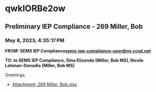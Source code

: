 # qwkIORBe2ow
## Preliminary IEP Compliance - 269 Miller, Bob
### May 8, 2023, 4:35:17 PM
**FROM: SEMS IEP Compliance<sems-iep-compliance-user@nv.ccsd.net>**

**TO: to SEMS IEP Compliance, Gina Elizondo [Miller, Bob MS], Nicole Lehman-Donadio [Miller, Bob MS]**


Greetings, 





* [Attachment: 269 Miller, Bob.xlsx](qwkIORBe2ow-attachment-1.xlsx)
